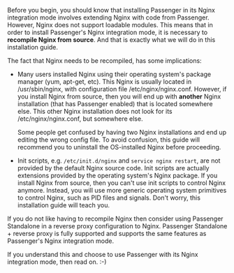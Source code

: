Before you begin, you should know that installing Passenger in its Nginx integration mode involves extending Nginx with code from Passenger. However, Nginx does not support loadable modules. This means that in order to install Passenger's Nginx integration mode, it is necessary to **recompile Nginx from source**. And that is exactly what we will do in this installation guide.

The fact that Nginx needs to be recompiled, has some implications:

 * Many users installed Nginx using their operating system's package manager (yum, apt-get, etc). This Nginx is usually located in /usr/sbin/nginx, with configuration file /etc/nginx/nginx.conf. However, if you install Nginx from source, then you will end up with **another** Nginx installation (that has Passenger enabled) that is located somewhere else. This other Nginx installation does not look for its /etc/nginx/nginx.conf, but somewhere else.

   Some people get confused by having two Nginx installations and end up editing the wrong config file. To avoid confusion, this guide will recommend you to uninstall the OS-installed Nginx before proceeding.

 * Init scripts, e.g. `/etc/init.d/nginx` and `service nginx restart`, are not provided by the default Nginx source code. Init scripts are actually extensions provided by the operating system's Nginx package. If you install Nginx from source, then you can't use init scripts to control Nginx anymore. Instead, you will use more generic operating system primitives to control Nginx, such as PID files and signals. Don't worry, this installation guide will teach you.

<!-- TODO: add link -->
If you do not like having to recompile Nginx then consider using Passenger Standalone in a reverse proxy configuration to Nginx. Passenger Standalone + reverse proxy is fully supported and supports the same features as Passenger's Nginx integration mode.

If you understand this and choose to use Passenger with its Nginx integration mode, then read on. :-)
